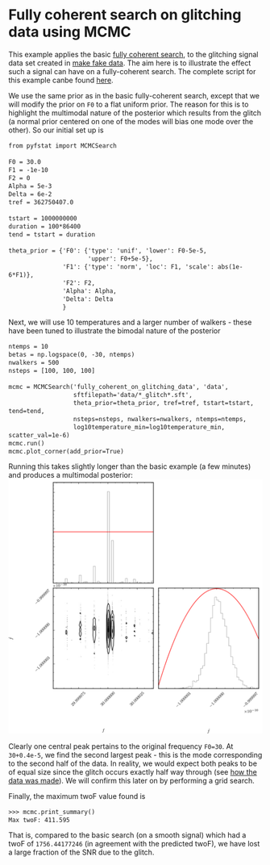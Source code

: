 # Fully coherent search on glitching data using MCMC

This example applies the basic [fully coherent
search](fully_coherent_search.md), to the glitching signal data set created in
[make fake data](make_fake_data.md]). The aim here is to illustrate the effect
such a signal can have on a fully-coherent search. The complete script for this
example canbe found
[here](../example/fully_cohrent_search_on_glitching_data.py).


We use the same prior as in the basic fully-coherent search, except that we
will modify the prior on `F0` to a flat uniform prior. The reason for this is
to highlight the multimodal nature of the posterior which results from the
glitch (a normal prior centered on one of the modes will bias one mode over
the other). So our initial set up is

```
from pyfstat import MCMCSearch

F0 = 30.0
F1 = -1e-10
F2 = 0
Alpha = 5e-3
Delta = 6e-2
tref = 362750407.0

tstart = 1000000000
duration = 100*86400
tend = tstart = duration

theta_prior = {'F0': {'type': 'unif', 'lower': F0-5e-5,
                      'upper': F0+5e-5},
               'F1': {'type': 'norm', 'loc': F1, 'scale': abs(1e-6*F1)},
               'F2': F2,
               'Alpha': Alpha,
               'Delta': Delta
               }
```

Next, we will use 10 temperatures and a larger number of walkers - these have
been tuned to illustrate the bimodal nature of the posterior

```
ntemps = 10
betas = np.logspace(0, -30, ntemps)
nwalkers = 500
nsteps = [100, 100, 100]

mcmc = MCMCSearch('fully_coherent_on_glitching_data', 'data',
                  sftfilepath='data/*_glitch*.sft',
                  theta_prior=theta_prior, tref=tref, tstart=tstart, tend=tend,
                  nsteps=nsteps, nwalkers=nwalkers, ntemps=ntemps,
                  log10temperature_min=log10temperature_min, scatter_val=1e-6)
mcmc.run()
mcmc.plot_corner(add_prior=True)
```

Running this takes slightly longer than the basic example (a few minutes) and
produces a multimodal posterior:
![](img/fully_coherent_on_glitching_data_corner.png)

Clearly one central peak pertains to the original frequency `F0=30`. At
`30+0.4e-5`, we find the second largest peak - this is the mode corresponding
to the second half of the data. In reality, we would expect both peaks to be
of equal size since the glitch occurs exactly half way through (see [how the
data was made](make_fake_data.md)). We will confirm this later on by performing
a grid search.

Finally, the maximum twoF value found is

```
>>> mcmc.print_summary()
Max twoF: 411.595
```
That is, compared to the basic search (on a smooth signal) which had a twoF of
`1756.44177246` (in agreement with the predicted twoF), we have lost a large
fraction of the SNR due to the glitch.

